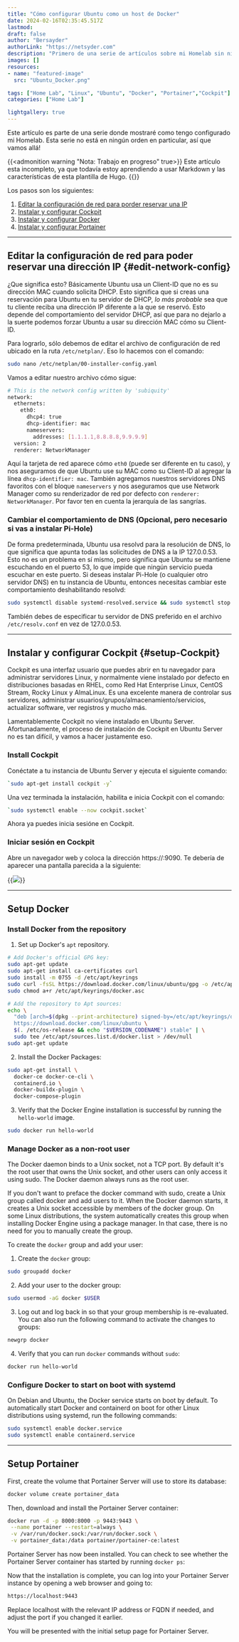 ```yaml
---
title: "Cómo configurar Ubuntu como un host de Docker"
date: 2024-02-16T02:35:45.517Z
lastmod: 
draft: false
author: "Bersayder"
authorLink: "https://netsyder.com"
description: "Primero de una serie de artículos sobre mi Homelab sin ningún orden en particular"
images: []
resources:
- name: "featured-image"
  src: "Ubuntu_Docker.png"

tags: ["Home Lab", "Linux", "Ubuntu", "Docker", "Portainer","Cockpit"]
categories: ["Home Lab"]

lightgallery: true
---
```

Este artículo es parte de una serie donde mostraré como tengo configurado mi Homelab. <!--more--> Esta serie no está en ningún orden en particular, así que vamos allá!

{{<admonition warning "Nota: Trabajo en progreso" true>}}
Este artículo esta incompleto, ya que todavía estoy aprendiendo a usar Markdown y las características de esta plantilla de Hugo.
{{</admonition>}}

Los pasos son los siguientes:

1. [Editar la configuración de red para porder reservar una IP](#edit-network-config)
2. [Instalar y configurar Cockpit](#setup-Cockpit)
3. [Instalar y configurar Docker](#setup-docker)
4. [Instalar y configurar Portainer](#setup-portainer)

---

## Editar la configuración de red para poder reservar una dirección IP {#edit-network-config}

¿Que significa esto? Básicamente Ubuntu usa un Client-ID que no es su dirección MAC cuando solicita DHCP. Esto significa que si creas una reservación para Ubuntu en tu servidor de DHCP, *lo más probable* sea que tu cliente reciba una dirección IP diferente a la que se reservó. Esto depende del comportamiento del servidor DHCP, así que para no dejarlo a la suerte podemos forzar Ubuntu a usar su dirección MAC cómo su Client-ID.

Para lograrlo, sólo debemos de editar el archivo de configuración de red ubicado en la ruta `/etc/netplan/`. Eso lo hacemos con el comando:

```bash
sudo nano /etc/netplan/00-installer-config.yaml
```

Vamos a editar nuestro archivo cómo sigue:

```bash
# This is the network config written by 'subiquity'
network:
  ethernets:
    eth0:
      dhcp4: true
      dhcp-identifier: mac
      nameservers:
        addresses: [1.1.1.1,8.8.8.8,9.9.9.9]
  version: 2
  renderer: NetworkManager
```

Aquí la tarjeta de red aparece cómo `eth0` (puede ser diferente en tu caso), y nos aseguramos de que Ubuntu use su MAC como su Client-ID al agregar la línea `dhcp-identifier: mac`. También agregamos nuestros servidores DNS favoritos con el bloque `nameservers` y nos aseguramos que use Network Manager como su renderizador de red por defecto con `renderer: NetworkManager`. Por favor ten en cuenta la jerarquía de las sangrías.

### Cambiar el comportamiento de DNS (Opcional, pero necesario si vas a instalar Pi-Hole)

De forma predeterminada, Ubuntu usa resolvd para la resolución de DNS, lo que significa que apunta todas las solicitudes de DNS a la IP 127.0.0.53. Esto no es un problema en sí mismo, pero significa que Ubuntu se mantiene escuchando en el puerto 53, lo que impide que ningún servicio pueda escuchar en este puerto. Si deseas instalar Pi-Hole (o cualquier otro servidor DNS) en tu instancia de Ubuntu, entonces necesitas cambiar este comportamiento deshabilitando resolvd:

```bash
sudo systemctl disable systemd-resolved.service && sudo systemctl stop systemd-resolved
```

También debes de especificar tu servidor de DNS preferido en el archivo `/etc/resolv.conf` en vez de 127.0.0.53.

---

## Instalar y configurar Cockpit {#setup-Cockpit}

Cockpit es una interfaz usuario que puedes abrir en tu navegador para administrar servidores Linux, y normalmente viene instalado por defecto en distribuciones basadas en RHEL, como Red Hat Enterprise Linux, CentOS Stream, Rocky Linux y AlmaLinux. Es una excelente manera de controlar sus servidores, administrar usuarios/grupos/almacenamiento/servicios, actualizar software, ver registros y mucho más.

Lamentablemente Cockpit no viene instalado en Ubuntu Server. Afortunadamente, el proceso de instalación de Cockpit en Ubuntu Server no es tan difícil, y vamos a hacer justamente eso.

### Install Cockpit

Conéctate a tu instancia de Ubuntu Server y ejecuta el siguiente comando:

```bash
`sudo apt-get install cockpit -y`
```

Una vez terminada la instalación, habilita e inicia Cockpit con el comando:

```bash
`sudo systemctl enable --now cockpit.socket`
```

Ahora ya puedes inicia sesióne en Cockpit.

### Iniciar sesión en Cockpit

Abre un navegador web y coloca la dirección https://<IP de tu servidor>:9090. Te debería de aparecer una pantalla parecida a la siguiente:

{{<image src="/images/cockpit-login-screen.png" caption="Pantalla de inicio de sesión de Cockpit" linked=false>}}

---

## Setup Docker

### Install Docker from the repository

1. Set up Docker's `apt` repository.

```bash
# Add Docker's official GPG key:
sudo apt-get update
sudo apt-get install ca-certificates curl
sudo install -m 0755 -d /etc/apt/keyrings
sudo curl -fsSL https://download.docker.com/linux/ubuntu/gpg -o /etc/apt/keyrings/docker.asc
sudo chmod a+r /etc/apt/keyrings/docker.asc

# Add the repository to Apt sources:
echo \
  "deb [arch=$(dpkg --print-architecture) signed-by=/etc/apt/keyrings/docker.asc] \
  https://download.docker.com/linux/ubuntu \
  $(. /etc/os-release && echo "$VERSION_CODENAME") stable" | \
  sudo tee /etc/apt/sources.list.d/docker.list > /dev/null
sudo apt-get update
```

2. Install the Docker Packages:

```bash
sudo apt-get install \
  docker-ce docker-ce-cli \
  containerd.io \
  docker-buildx-plugin \
  docker-compose-plugin
```

3. Verify that the Docker Engine installation is successful by running the `hello-world` image.

```bash
sudo docker run hello-world
```

### Manage Docker as a non-root user

The Docker daemon binds to a Unix socket, not a TCP port. By default it's the root user that owns the Unix socket, and other users can only access it using sudo. The Docker daemon always runs as the root user.

If you don't want to preface the docker command with sudo, create a Unix group called docker and add users to it. When the Docker daemon starts, it creates a Unix socket accessible by members of the docker group. On some Linux distributions, the system automatically creates this group when installing Docker Engine using a package manager. In that case, there is no need for you to manually create the group.

To create the `docker` group and add your user:

1. Create the `docker` group:

```bash
sudo groupadd docker
```

2. Add your user to the docker group:

```bash
sudo usermod -aG docker $USER
```

3. Log out and log back in so that your group membership is re-evaluated. You can also run the following command to activate the changes to groups:

```bash
newgrp docker
```

4. Verify that you can run `docker` commands without `sudo`:

```bash
docker run hello-world
```

### Configure Docker to start on boot with systemd

On Debian and Ubuntu, the Docker service starts on boot by default. To automatically start Docker and containerd on boot for other Linux distributions using systemd, run the following commands:

```bash
sudo systemctl enable docker.service
sudo systemctl enable containerd.service
```

---

## Setup Portainer

First, create the volume that Portainer Server will use to store its database:

```bash
docker volume create portainer_data
```

Then, download and install the Portainer Server container:

```bash
docker run -d -p 8000:8000 -p 9443:9443 \
 --name portainer --restart=always \
 -v /var/run/docker.sock:/var/run/docker.sock \
 -v portainer_data:/data portainer/portainer-ce:latest
```

Portainer Server has now been installed. You can check to see whether the Portainer Server container has started by running `docker ps`:

Now that the installation is complete, you can log into your Portainer Server instance by opening a web browser and going to:

```bash
https://localhost:9443
```

Replace localhost with the relevant IP address or FQDN if needed, and adjust the port if you changed it earlier.

You will be presented with the initial setup page for Portainer Server.